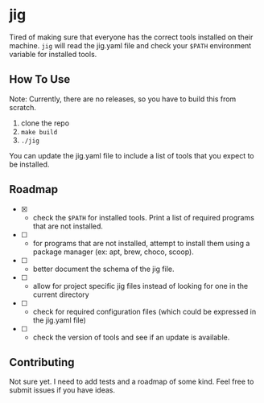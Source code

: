 # jig
Tired of making sure that everyone has the correct tools installed on their machine. `jig` will read the jig.yaml file and check your `$PATH` environment variable for installed tools. 

## How To Use

Note: Currently, there are no releases, so you have to build this from scratch.

1. clone the repo
1. `make build`
1. `./jig`

You can update the jig.yaml file to include a list of tools that you expect to be installed.

## Roadmap

* [x] - check the `$PATH` for installed tools. Print a list of required programs that are not installed.
* [ ] - for programs that are not installed, attempt to install them using a package manager (ex: apt, brew, choco, scoop).
* [ ] - better document the schema of the jig file.
* [ ] - allow for project specific jig files instead of looking for one in the current directory
* [ ] - check for required configuration files (which could be expressed in the jig.yaml file)
* [ ] - check the version of tools and see if an update is available.

## Contributing

Not sure yet. I need to add tests and a roadmap of some kind. Feel free to submit issues if you have ideas.